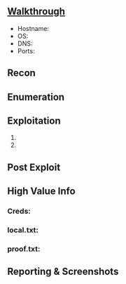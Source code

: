 ## [Walkthrough](https://infosecjm.medium.com/proving-grounds-zino-e1db8715648f)

- Hostname:
- OS:
- DNS:
- Ports:


## Recon

## Enumeration

## Exploitation
1.
2.

## Post Exploit

## High Value Info
### Creds:

### local.txt:

### proof.txt:

## Reporting & Screenshots
